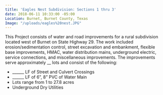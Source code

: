 ```yaml
---
title: 'Eagles Nest Subdivision: Sections 1 thru 3'
date: 2018-06-11 10:33:00 -05:00
Location: Burnet, Burnet County, Texas
Image: "/uploads/eagles%20nest.JPG"
---
```


This Project consists of water and road improvements for a rural subdivision located west of Burnet on State Highway 29.  The work included erosion/sedimentation control, street excavation and embankment, flexible base improvements, HMAC, water distribution mains, underground electric, service connections, and miscellaneous improvements.  The improvements serve approximately __ lots and consist of the following: 
* ______ LF of Street and Culvert Crossings
* ______ LF of 6”, 8” PVC of Water Main
* Lots range from 1 to 27.8 acres
* Underground Dry Utilities
